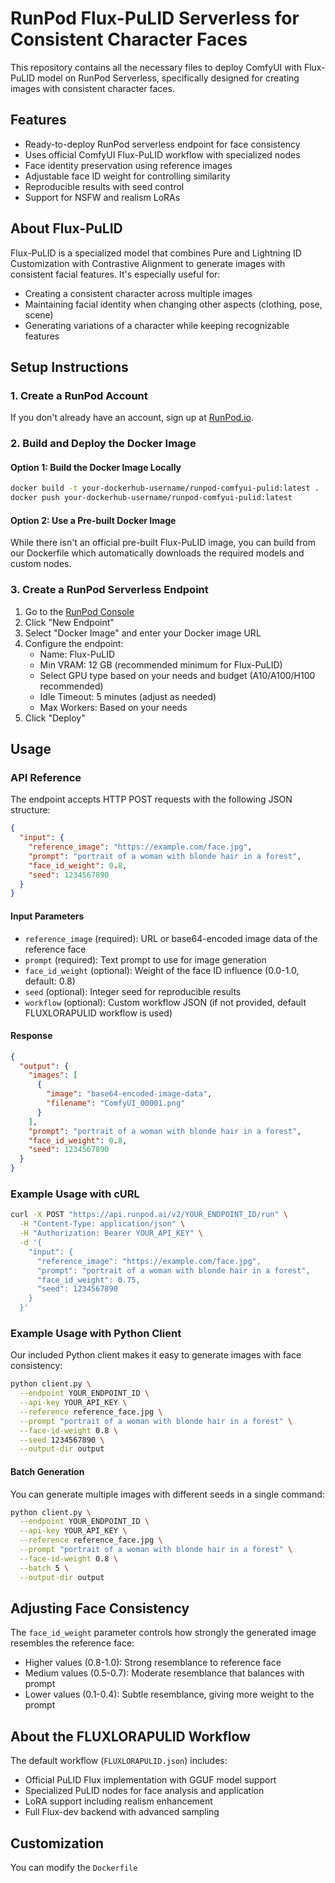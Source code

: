 # RunPod Flux-PuLID Serverless for Consistent Character Faces

This repository contains all the necessary files to deploy ComfyUI with Flux-PuLID model on RunPod Serverless, specifically designed for creating images with consistent character faces.

## Features

- Ready-to-deploy RunPod serverless endpoint for face consistency
- Uses official ComfyUI Flux-PuLID workflow with specialized nodes
- Face identity preservation using reference images
- Adjustable face ID weight for controlling similarity
- Reproducible results with seed control
- Support for NSFW and realism LoRAs

## About Flux-PuLID

Flux-PuLID is a specialized model that combines Pure and Lightning ID Customization with Contrastive Alignment to generate images with consistent facial features. It's especially useful for:

- Creating a consistent character across multiple images
- Maintaining facial identity when changing other aspects (clothing, pose, scene)
- Generating variations of a character while keeping recognizable features

## Setup Instructions

### 1. Create a RunPod Account

If you don't already have an account, sign up at [RunPod.io](https://runpod.io).

### 2. Build and Deploy the Docker Image

#### Option 1: Build the Docker Image Locally

```bash
docker build -t your-dockerhub-username/runpod-comfyui-pulid:latest .
docker push your-dockerhub-username/runpod-comfyui-pulid:latest
```

#### Option 2: Use a Pre-built Docker Image

While there isn't an official pre-built Flux-PuLID image, you can build from our Dockerfile which automatically downloads the required models and custom nodes.

### 3. Create a RunPod Serverless Endpoint

1. Go to the [RunPod Console](https://runpod.io/console/serverless)
2. Click "New Endpoint"
3. Select "Docker Image" and enter your Docker image URL
4. Configure the endpoint:
   - Name: Flux-PuLID
   - Min VRAM: 12 GB (recommended minimum for Flux-PuLID)
   - Select GPU type based on your needs and budget (A10/A100/H100 recommended)
   - Idle Timeout: 5 minutes (adjust as needed)
   - Max Workers: Based on your needs
5. Click "Deploy"

## Usage

### API Reference

The endpoint accepts HTTP POST requests with the following JSON structure:

```json
{
  "input": {
    "reference_image": "https://example.com/face.jpg",
    "prompt": "portrait of a woman with blonde hair in a forest",
    "face_id_weight": 0.8,
    "seed": 1234567890
  }
}
```

#### Input Parameters

- `reference_image` (required): URL or base64-encoded image data of the reference face
- `prompt` (required): Text prompt to use for image generation
- `face_id_weight` (optional): Weight of the face ID influence (0.0-1.0, default: 0.8)
- `seed` (optional): Integer seed for reproducible results
- `workflow` (optional): Custom workflow JSON (if not provided, default FLUXLORAPULID workflow is used)

#### Response

```json
{
  "output": {
    "images": [
      {
        "image": "base64-encoded-image-data",
        "filename": "ComfyUI_00001.png"
      }
    ],
    "prompt": "portrait of a woman with blonde hair in a forest",
    "face_id_weight": 0.8,
    "seed": 1234567890
  }
}
```

### Example Usage with cURL

```bash
curl -X POST "https://api.runpod.ai/v2/YOUR_ENDPOINT_ID/run" \
  -H "Content-Type: application/json" \
  -H "Authorization: Bearer YOUR_API_KEY" \
  -d '{
    "input": {
      "reference_image": "https://example.com/face.jpg",
      "prompt": "portrait of a woman with blonde hair in a forest",
      "face_id_weight": 0.75,
      "seed": 1234567890
    }
  }'
```

### Example Usage with Python Client

Our included Python client makes it easy to generate images with face consistency:

```bash
python client.py \
  --endpoint YOUR_ENDPOINT_ID \
  --api-key YOUR_API_KEY \
  --reference reference_face.jpg \
  --prompt "portrait of a woman with blonde hair in a forest" \
  --face-id-weight 0.8 \
  --seed 1234567890 \
  --output-dir output
```

#### Batch Generation

You can generate multiple images with different seeds in a single command:

```bash
python client.py \
  --endpoint YOUR_ENDPOINT_ID \
  --api-key YOUR_API_KEY \
  --reference reference_face.jpg \
  --prompt "portrait of a woman with blonde hair in a forest" \
  --face-id-weight 0.8 \
  --batch 5 \
  --output-dir output
```

## Adjusting Face Consistency

The `face_id_weight` parameter controls how strongly the generated image resembles the reference face:

- Higher values (0.8-1.0): Strong resemblance to reference face
- Medium values (0.5-0.7): Moderate resemblance that balances with prompt
- Lower values (0.1-0.4): Subtle resemblance, giving more weight to the prompt

## About the FLUXLORAPULID Workflow

The default workflow (`FLUXLORAPULID.json`) includes:

- Official PuLID Flux implementation with GGUF model support
- Specialized PuLID nodes for face analysis and application
- LoRA support including realism enhancement
- Full Flux-dev backend with advanced sampling

## Customization

You can modify the `Dockerfile`
